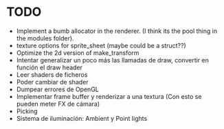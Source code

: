 # TODO

- Implement a bumb allocator in the renderer. (I think its the pool thing in the modules folder).
- texture options for sprite_sheet (maybe could be a struct??)
- Optimize the 2d version of make_transform
- Intentar generalizar un poco más las llamadas de draw, convertir en función el draw header
- Leer shaders de ficheros
- Poder cambiar de shader
- Dumpear errores de OpenGL
- Implementar frame buffer y renderizar a una textura (Con esto se pueden meter FX de cámara)
- Picking
- Sistema de iluminación: Ambient y Point lights